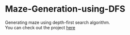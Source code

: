 # Maze-Generation-using-DFS
Generating maze using depth-first search algorithm. <br/>
You can check out the project [here](https://suprada-2002.github.io/Maze-Generation-using-DFS/)
